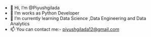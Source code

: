 - 👋 Hi, I’m @Piyushgilada
- 👀 I’m  works as Python Developer 
- 🌱 I’m currently learning Data Science ,Data Engineering and Data Analytics
- 📫 You can contact me:- piyushgilada12@gmail.com

<!---
Piyushgilada/Piyushgilada is a ✨ special ✨ repository because its `README.md` (this file) appears on your GitHub profile.
You can click the Preview link to take a look at your changes.
--->
